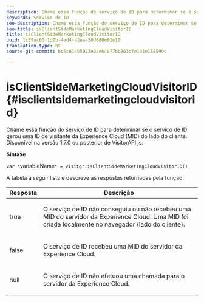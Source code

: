 ```yaml
---
description: Chame essa função do serviço de ID para determinar se o serviço de ID gerou uma ID de visitante da Experience Cloud (MID) do lado do cliente. Disponível na versão 1.7.0 ou posterior de VisitorAPI.js.
keywords: Serviço de ID
seo-description: Chame essa função do serviço de ID para determinar se o serviço de ID gerou uma ID de visitante da Experience Cloud (MID) do lado do cliente. Disponível na versão 1.7.0 ou posterior de VisitorAPI.js.
seo-title: isClientSideMarketingCloudVisitorID
title: isClientSideMarketingCloudVisitorID
uuid: 1c39ac60-1d2b-4ed4-a2ea-30d680e61e10
translation-type: ht
source-git-commit: bc5c81455023e22e64877bb861dfe141e158599c

---
```



# isClientSideMarketingCloudVisitorID{#isclientsidemarketingcloudvisitorid}

Chame essa função do serviço de ID para determinar se o serviço de ID gerou uma ID de visitante da Experience Cloud (MID) do lado do cliente. Disponível na versão 1.7.0 ou posterior de VisitorAPI.js.

**Sintaxe**

`var *`variableName`* = visitor.isClientSideMarketingCloudVisitorID()`

A tabela a seguir lista e descreve as respostas retornadas pela função.

<table id="table_5D08A5DD6FD04F94818B0E8B790D3136"> 
 <thead> 
  <tr> 
   <th colname="col1" class="entry"> Resposta </th> 
   <th colname="col2" class="entry"> Descrição </th> 
  </tr> 
 </thead>
 <tbody> 
  <tr> 
   <td colname="col1"> <p> <span class="codeph"> true</span> </p> </td> 
   <td colname="col2"> <p>O serviço de ID não conseguiu ou não recebeu uma MID do servidor da <span class="keyword">Experience Cloud</span>. Uma MID foi criada localmente no navegador (lado do cliente). </p> </td> 
  </tr> 
  <tr> 
   <td colname="col1"> <p> <span class="codeph"> false</span> </p> </td> 
   <td colname="col2"> <p>O serviço de ID recebeu uma MID do servidor da <span class="keyword">Experience Cloud</span>. </p> </td> 
  </tr> 
  <tr> 
   <td colname="col1"> <p> <span class="codeph"> null</span> </p> </td> 
   <td colname="col2"> <p>O serviço de ID não efetuou uma chamada para o servidor da <span class="keyword">Experience Cloud</span>. </p> </td> 
  </tr> 
 </tbody> 
</table>


